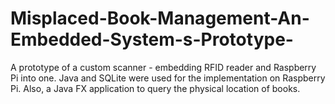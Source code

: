 # Misplaced-Book-Management-An-Embedded-System-s-Prototype-
A prototype of a custom scanner - embedding RFID reader and Raspberry Pi into one. Java and SQLite were used for the implementation on Raspberry Pi. Also, a Java FX application to query the physical location of books. 
